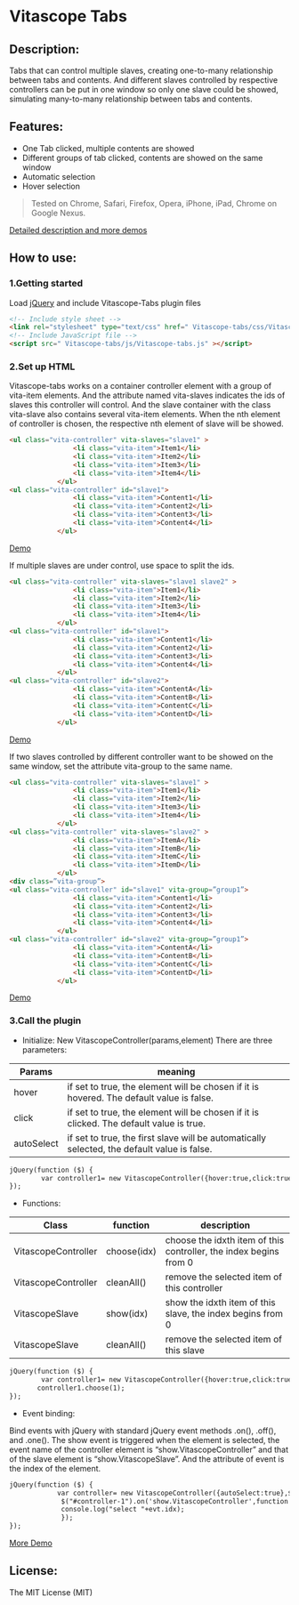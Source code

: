 # Vitascope Tabs
## Description:
Tabs that can control multiple slaves, creating one-to-many relationship between tabs and contents.  And different slaves controlled by respective controllers can be put in one window so only one slave could be showed, simulating many-to-many relationship between tabs and contents.
## Features:
* One Tab clicked, multiple contents are showed
* Different groups of tab clicked, contents are showed on the same window
* Automatic selection
* Hover selection
> Tested on Chrome, Safari, Firefox, Opera, iPhone, iPad, Chrome on Google Nexus.

[Detailed description and more demos](http://www-scf.usc.edu/~wenxiaoz/pw/htmls/projects.html)

## How to use:

### 1.Getting started
Load [jQuery](https://jquery.com/) and include Vitascope-Tabs plugin files

```html
<!-- Include style sheet -->
<link rel="stylesheet" type="text/css" href=" Vitascope-tabs/css/Vitascope-tabs.css" />
<!-- Include JavaScript file -->
<script src=" Vitascope-tabs/js/Vitascope-tabs.js" ></script>
```
### 2.Set up HTML
Vitascope-tabs works on a container controller element with a group of vita-item elements. And the attribute named vita-slaves indicates the ids of slaves this controller will control.
And the slave container with the class vita-slave also contains several vita-item elements. When the nth element of controller is chosen, the respective nth element of slave will be showed.

```html
<ul class="vita-controller" vita-slaves="slave1" >
                <li class="vita-item">Item1</li>
                <li class="vita-item">Item2</li>
                <li class="vita-item">Item3</li>
                <li class="vita-item">Item4</li>
            </ul>
<ul class="vita-controller" id="slave1">
                <li class="vita-item">Content1</li>
                <li class="vita-item">Content2</li>
                <li class="vita-item">Content3</li>
                <li class="vita-item">Content4</li>
            </ul>
```
[Demo](http://www-scf.usc.edu/~wenxiaoz/pw/htmls/projects.html#sample-1)

If multiple slaves are under control, use space to split the ids.

```html
<ul class="vita-controller" vita-slaves="slave1 slave2" >
                <li class="vita-item">Item1</li>
                <li class="vita-item">Item2</li>
                <li class="vita-item">Item3</li>
                <li class="vita-item">Item4</li>
            </ul>
<ul class="vita-controller" id="slave1">
                <li class="vita-item">Content1</li>
                <li class="vita-item">Content2</li>
                <li class="vita-item">Content3</li>
                <li class="vita-item">Content4</li>
            </ul>
<ul class="vita-controller" id="slave2">
                <li class="vita-item">ContentA</li>
                <li class="vita-item">ContentB</li>
                <li class="vita-item">ContentC</li>
                <li class="vita-item">ContentD</li>
            </ul>
```
[Demo](http://www-scf.usc.edu/~wenxiaoz/pw/htmls/projects.html#sample-3)

If two slaves controlled by different controller want to be showed on the same window, set the attribute vita-group to the same name.

```html
<ul class="vita-controller" vita-slaves="slave1" >
                <li class="vita-item">Item1</li>
                <li class="vita-item">Item2</li>
                <li class="vita-item">Item3</li>
                <li class="vita-item">Item4</li>
            </ul>
<ul class="vita-controller" vita-slaves="slave2" >
                <li class="vita-item">ItemA</li>
                <li class="vita-item">ItemB</li>
                <li class="vita-item">ItemC</li>
                <li class="vita-item">ItemD</li>
            </ul>
<div class=”vita-group”>
<ul class="vita-controller" id="slave1" vita-group=”group1”>
                <li class="vita-item">Content1</li>
                <li class="vita-item">Content2</li>
                <li class="vita-item">Content3</li>
                <li class="vita-item">Content4</li>
            </ul>
<ul class="vita-controller" id="slave2" vita-group=”group1”>
                <li class="vita-item">ContentA</li>
                <li class="vita-item">ContentB</li>
                <li class="vita-item">ContentC</li>
                <li class="vita-item">ContentD</li>
            </ul>
```
[Demo](http://www-scf.usc.edu/~wenxiaoz/pw/htmls/projects.html#sample-4)

### 3.Call the plugin

* Initialize:
New VitascopeController(params,element)
There are three parameters:

 Params | meaning 
 --- | --- 
| hover | if set to true, the element will be chosen if it is hovered. The default value is false. |
| click | if set to true, the element will be chosen if it is clicked. The default value is true. |
| autoSelect | if set to true, the first slave will be automatically selected, the default value is false.|if set to true, the first slave will be automatically selected, the default value is false.|

```html
jQuery(function ($) {
        var controller1= new VitascopeController({hover:true,click:true,autoSelect:true},$("#sample-1-controller"));
});
```

* Functions:

Class | function | description 
------|----------|------------
VitascopeController | choose(idx) | choose the idxth item of this controller, the index begins from 0
VitascopeController | cleanAll()  | remove the selected item of this controller
VitascopeSlave      | show(idx)   | show the idxth item of this slave, the index begins from 0
VitascopeSlave      | cleanAll()  | remove the selected item of this slave

```html
jQuery(function ($) {
        var controller1= new VitascopeController({hover:true,click:true,autoSelect:true},$("#sample-1-controller"));
       controller1.choose(1);
});
```

* Event binding:

Bind events with jQuery with standard jQuery event methods .on(), .off(), and .one(). 
The show event is triggered when the element is selected, the event name of the controller element is “show.VitascopeController” and that of the slave element is “show.VitascopeSlave”. And the attribute of event is the index of the element.

```html
jQuery(function ($) {
            var controller= new VitascopeController({autoSelect:true},$("#controller-1"));
             $("#controller-1").on('show.VitascopeController',function (evt) {
             console.log("select "+evt.idx);
             });
});
```

[More Demo](http://www-scf.usc.edu/~wenxiaoz/pw/htmls/projects.html#sample-2)

## License:
The MIT License (MIT)
